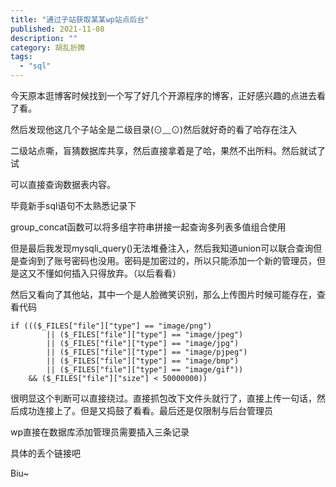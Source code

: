```yaml
---
title: "通过子站获取某某wp站点后台"
published: 2021-11-08
description: ""
category: 胡乱折腾
tags: 
  - "sql"
---
```


今天原本逛博客时候找到一个写了好几个开源程序的博客，正好感兴趣的点进去看了看。

然后发现他这几个子站全是二级目录(⊙﹏⊙)然后就好奇的看了哈存在注入

二级站点嘶，盲猜数据库共享，然后直接拿着是了哈，果然不出所料。然后就试了试

可以直接查询数据表内容。

毕竟新手sql语句不太熟悉记录下

group\_concat函数可以将多组字符串拼接一起查询多列表多值组合使用

但是最后我发现mysqli\_query()无法堆叠注入，然后我知道union可以联合查询但是查询到了账号密码也没用。密码是加密过的，所以只能添加一个新的管理员，但是这又不懂如何插入只得放弃。（以后看看）

然后又看向了其他站，其中一个是人脸微笑识别，那么上传图片时候可能存在，查看代码

```
if ((($_FILES["file"]["type"] == "image/png")
        || ($_FILES["file"]["type"] == "image/jpeg")
        || ($_FILES["file"]["type"] == "image/jpg")
        || ($_FILES["file"]["type"] == "image/pjpeg")
        || ($_FILES["file"]["type"] == "image/bmp")
        || ($_FILES["file"]["type"] == "image/gif"))
    && ($_FILES["file"]["size"] < 50000000))
```

很明显这个判断可以直接绕过。直接抓包改下文件头就行了，直接上传一句话，然后成功连接上了。但是又捣鼓了看看。最后还是仅限制与后台管理员

wp直接在数据库添加管理员需要插入三条记录

具体的丢个链接吧

Biu~
